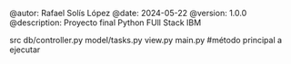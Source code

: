 @autor: Rafael Solís López
@date: 2024-05-22
@version: 1.0.0
@description: Proyecto final  Python FUll Stack IBM


src
    db/controller.py
    model/tasks.py
    view.py
    main.py #método principal a ejecutar

